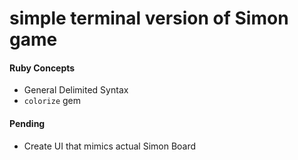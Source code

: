 # simple terminal version of Simon game

#### Ruby Concepts
- General Delimited Syntax
- `colorize` gem

#### Pending
- Create UI that mimics actual Simon Board
